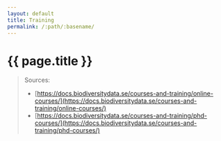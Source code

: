 ```yaml
---
layout: default
title: Training
permalink: /:path/:basename/
---
```

# {{ page.title }}

> Sources:
> - [https://docs.biodiversitydata.se/courses-and-training/online-courses/](https://docs.biodiversitydata.se/courses-and-training/online-courses/)
> - [https://docs.biodiversitydata.se/courses-and-training/phd-courses/](https://docs.biodiversitydata.se/courses-and-training/phd-courses/)
